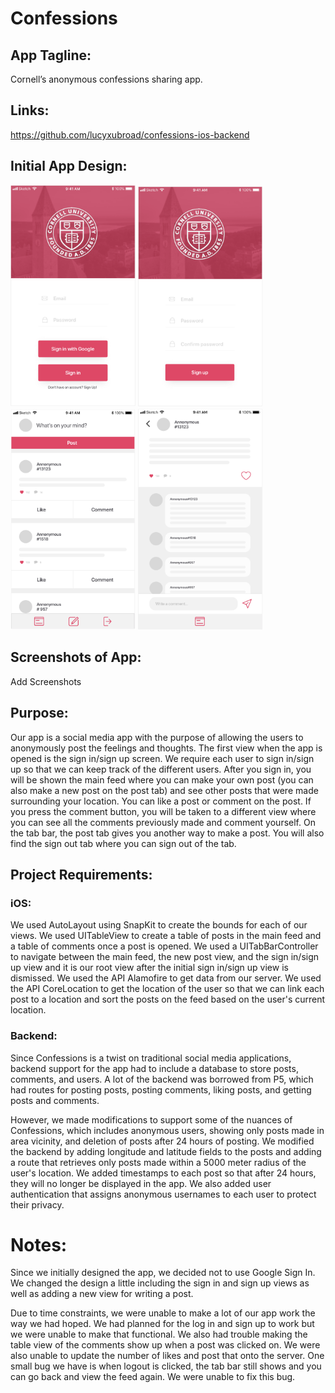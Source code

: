 # Confessions

## App Tagline: 
Cornell’s anonymous confessions sharing app.

## Links: 
https://github.com/lucyxubroad/confessions-ios-backend

## Initial App Design:
<img src="Screenshots%20of%20Design/signin.png" width="200">
<img src="Screenshots%20of%20Design/signup.png" width="200">
<img src="Screenshots%20of%20Design/mainfeed.png" width="200">
<img src="Screenshots%20of%20Design/detailedpostview.png" width="200">

## Screenshots of App: 
Add Screenshots

## Purpose: 
Our app is a social media app with the purpose of allowing the users to anonymously post the feelings and thoughts. The first view when the app is opened is the sign in/sign up screen. We require each user to sign in/sign up so that we can keep track of the different users. After you sign in, you will be shown the main feed where you can make your own post (you can also make a new post on the post tab) and see other posts that were made surrounding your location. You can like a post or comment on the post. If you press the comment button, you will be taken to a different view where you can see all the comments previously made and comment yourself. On the tab bar, the post tab gives you another way to make a post. You will also find the sign out tab where you can sign out of the tab.

## Project Requirements: 
### iOS: 
We used AutoLayout using SnapKit to create the bounds for each of our views. We used UITableView to create a table of posts in the main feed and a table of comments once a post is opened. We used a UITabBarController to navigate between the main feed, the new post view, and the sign in/sign up view and it is our root view after the initial sign in/sign up view is dismissed. We used the API Alamofire to get data from our server. We used the API CoreLocation to get the location of the user so that we can link each post to a location and sort the posts on the feed based on the user's current location.
### Backend:
Since Confessions is a twist on traditional social media applications, backend support for the app had to include a database to store posts, comments, and users. A lot of the backend was borrowed from P5, which had routes for posting posts, posting comments, liking posts, and getting posts and comments.

However, we made modifications to support some of the nuances of Confessions, which includes anonymous users, showing only posts made in area vicinity, and deletion of posts after 24 hours of posting. We modified the backend by adding longitude and latitude fields to the posts and adding a route that retrieves only posts made within a 5000 meter radius of the user's location. We added timestamps to each post so that after 24 hours, they will no longer be displayed in the app. We also added user authentication that assigns anonymous usernames to each user to protect their privacy.
# Notes:
Since we initially designed the app, we decided not to use Google Sign In. We changed the design a little including the sign in and sign up views as well as adding a new view for writing a post. 

Due to time constraints, we were unable to make a lot of our app work the way we had hoped. We had planned for the log in and sign up to work but we were unable to make that functional. We also had trouble making the table view of the comments show up when a post was clicked on. We were also unable to update the number of likes and post that onto the server. One small bug we have is when logout is clicked, the tab bar still shows and you can go back and view the feed again. We were unable to fix this bug.
